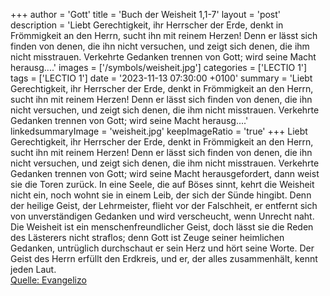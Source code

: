 +++
author = 'Gott'
title = 'Buch der Weisheit 1,1-7'
layout = 'post'
description = 'Liebt Gerechtigkeit, ihr Herrscher der Erde, denkt in Frömmigkeit an den Herrn, sucht ihn mit reinem Herzen! Denn er lässt sich finden von denen, die ihn nicht versuchen, und zeigt sich denen, die ihm nicht misstrauen. Verkehrte Gedanken trennen von Gott; wird seine Macht herausg....'
images = ['/symbols/weisheit.jpg']
categories = ['LECTIO 1']
tags = ['LECTIO 1']
date = '2023-11-13 07:30:00 +0100'
summary = 'Liebt Gerechtigkeit, ihr Herrscher der Erde, denkt in Frömmigkeit an den Herrn, sucht ihn mit reinem Herzen! Denn er lässt sich finden von denen, die ihn nicht versuchen, und zeigt sich denen, die ihm nicht misstrauen. Verkehrte Gedanken trennen von Gott; wird seine Macht herausg....'
linkedsummaryImage = 'weisheit.jpg'
keepImageRatio = 'true'
+++
Liebt Gerechtigkeit, ihr Herrscher der Erde, denkt in Frömmigkeit an den Herrn, sucht ihn mit reinem Herzen!
Denn er lässt sich finden von denen, die ihn nicht versuchen, und zeigt sich denen, die ihm nicht misstrauen.
Verkehrte Gedanken trennen von Gott; wird seine Macht herausgefordert, dann weist sie die Toren zurück.<!--more-->
In eine Seele, die auf Böses sinnt, kehrt die Weisheit nicht ein, noch wohnt sie in einem Leib, der sich der Sünde hingibt.
Denn der heilige Geist, der Lehrmeister, flieht vor der Falschheit, er entfernt sich von unverständigen Gedanken und wird verscheucht, wenn Unrecht naht.
Die Weisheit ist ein menschenfreundlicher Geist, doch lässt sie die Reden des Lästerers nicht straflos; denn Gott ist Zeuge seiner heimlichen Gedanken, untrüglich durchschaut er sein Herz und hört seine Worte.
Der Geist des Herrn erfüllt den Erdkreis, und er, der alles zusammenhält, kennt jeden Laut.<br> [Quelle: Evangelizo](https://evangeliumtagfuertag.org/DE/gospel)
